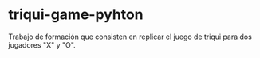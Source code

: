 # triqui-game-pyhton
Trabajo de formación que consisten en replicar el juego de triqui para dos jugadores "X" y "O".
